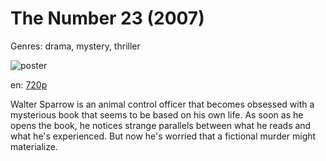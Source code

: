 # The Number 23 (2007)

Genres: drama, mystery, thriller

![poster](http://image.tmdb.org/t/p/w500/ifG0shuMk1jAf7cTutpF25sv3Wu.jpg)

en:
  [720p](magnet:?xt=urn:btih:D12A62EEC1F130543B2921D496DE710B72856592&tr=udp://glotorrents.pw:6969/announce&tr=udp://tracker.opentrackr.org:1337/announce&tr=udp://torrent.gresille.org:80/announce&tr=udp://tracker.openbittorrent.com:80&tr=udp://tracker.coppersurfer.tk:6969&tr=udp://tracker.leechers-paradise.org:6969&tr=udp://p4p.arenabg.ch:1337&tr=udp://tracker.internetwarriors.net:1337)
  


Walter Sparrow is an animal control officer that becomes obsessed with a mysterious book that seems to be based on his own life. As soon as he opens the book, he notices strange parallels between what he reads and what he's experienced. But now he's worried that a fictional murder might materialize.